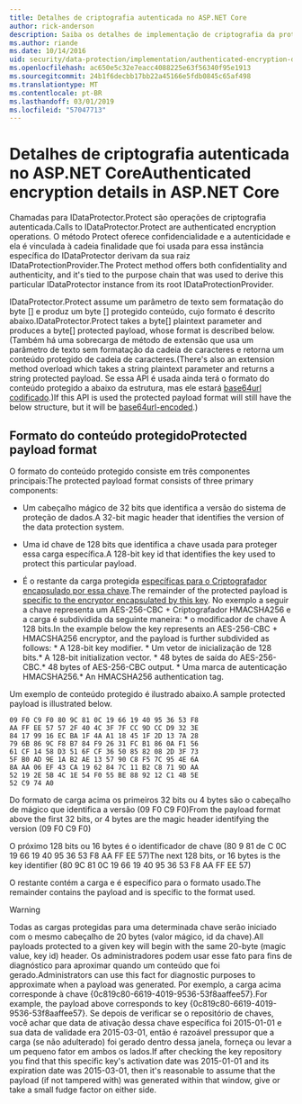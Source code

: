 ```yaml
---
title: Detalhes de criptografia autenticada no ASP.NET Core
author: rick-anderson
description: Saiba os detalhes de implementação de criptografia da proteção de dados do ASP.NET Core autenticado.
ms.author: riande
ms.date: 10/14/2016
uid: security/data-protection/implementation/authenticated-encryption-details
ms.openlocfilehash: ac650e5c32e7eacc4088225e63f56340f95e1913
ms.sourcegitcommit: 24b1f6decbb17bb22a45166e5fdb0845c65af498
ms.translationtype: MT
ms.contentlocale: pt-BR
ms.lasthandoff: 03/01/2019
ms.locfileid: "57047713"
---
```

# <a name="authenticated-encryption-details-in-aspnet-core"></a><span data-ttu-id="ab805-103">Detalhes de criptografia autenticada no ASP.NET Core</span><span class="sxs-lookup"><span data-stu-id="ab805-103">Authenticated encryption details in ASP.NET Core</span></span>

<a name="data-protection-implementation-authenticated-encryption-details"></a>

<span data-ttu-id="ab805-104">Chamadas para IDataProtector.Protect são operações de criptografia autenticada.</span><span class="sxs-lookup"><span data-stu-id="ab805-104">Calls to IDataProtector.Protect are authenticated encryption operations.</span></span> <span data-ttu-id="ab805-105">O método Protect oferece confidencialidade e a autenticidade e ela é vinculada à cadeia finalidade que foi usada para essa instância específica do IDataProtector derivam da sua raiz IDataProtectionProvider.</span><span class="sxs-lookup"><span data-stu-id="ab805-105">The Protect method offers both confidentiality and authenticity, and it's tied to the purpose chain that was used to derive this particular IDataProtector instance from its root IDataProtectionProvider.</span></span>

<span data-ttu-id="ab805-106">IDataProtector.Protect assume um parâmetro de texto sem formatação do byte [] e produz um byte [] protegido conteúdo, cujo formato é descrito abaixo.</span><span class="sxs-lookup"><span data-stu-id="ab805-106">IDataProtector.Protect takes a byte[] plaintext parameter and produces a byte[] protected payload, whose format is described below.</span></span> <span data-ttu-id="ab805-107">(Também há uma sobrecarga de método de extensão que usa um parâmetro de texto sem formatação da cadeia de caracteres e retorna um conteúdo protegido de cadeia de caracteres.</span><span class="sxs-lookup"><span data-stu-id="ab805-107">(There's also an extension method overload which takes a string plaintext parameter and returns a string protected payload.</span></span> <span data-ttu-id="ab805-108">Se essa API é usada ainda terá o formato do conteúdo protegido a abaixo da estrutura, mas ele estará [base64url codificado](https://tools.ietf.org/html/rfc4648#section-5).)</span><span class="sxs-lookup"><span data-stu-id="ab805-108">If this API is used the protected payload format will still have the below structure, but it will be [base64url-encoded](https://tools.ietf.org/html/rfc4648#section-5).)</span></span>

## <a name="protected-payload-format"></a><span data-ttu-id="ab805-109">Formato do conteúdo protegido</span><span class="sxs-lookup"><span data-stu-id="ab805-109">Protected payload format</span></span>

<span data-ttu-id="ab805-110">O formato do conteúdo protegido consiste em três componentes principais:</span><span class="sxs-lookup"><span data-stu-id="ab805-110">The protected payload format consists of three primary components:</span></span>

* <span data-ttu-id="ab805-111">Um cabeçalho mágico de 32 bits que identifica a versão do sistema de proteção de dados.</span><span class="sxs-lookup"><span data-stu-id="ab805-111">A 32-bit magic header that identifies the version of the data protection system.</span></span>

* <span data-ttu-id="ab805-112">Uma id chave de 128 bits que identifica a chave usada para proteger essa carga específica.</span><span class="sxs-lookup"><span data-stu-id="ab805-112">A 128-bit key id that identifies the key used to protect this particular payload.</span></span>

* <span data-ttu-id="ab805-113">É o restante da carga protegida [específicas para o Criptografador encapsulado por essa chave](xref:security/data-protection/implementation/subkeyderivation#data-protection-implementation-subkey-derivation).</span><span class="sxs-lookup"><span data-stu-id="ab805-113">The remainder of the protected payload is [specific to the encryptor encapsulated by this key](xref:security/data-protection/implementation/subkeyderivation#data-protection-implementation-subkey-derivation).</span></span> <span data-ttu-id="ab805-114">No exemplo a seguir a chave representa um AES-256-CBC + Criptografador HMACSHA256 e a carga é subdividida da seguinte maneira: \* o modificador de chave A 128 bits.</span><span class="sxs-lookup"><span data-stu-id="ab805-114">In the example below the key represents an AES-256-CBC + HMACSHA256 encryptor, and the payload is further subdivided as follows: \* A 128-bit key modifier.</span></span> <span data-ttu-id="ab805-115">\* Um vetor de inicialização de 128 bits.</span><span class="sxs-lookup"><span data-stu-id="ab805-115">\* A 128-bit initialization vector.</span></span> <span data-ttu-id="ab805-116">\* 48 bytes de saída do AES-256-CBC.</span><span class="sxs-lookup"><span data-stu-id="ab805-116">\* 48 bytes of AES-256-CBC output.</span></span> <span data-ttu-id="ab805-117">\* Uma marca de autenticação HMACSHA256.</span><span class="sxs-lookup"><span data-stu-id="ab805-117">\* An HMACSHA256 authentication tag.</span></span>

<span data-ttu-id="ab805-118">Um exemplo de conteúdo protegido é ilustrado abaixo.</span><span class="sxs-lookup"><span data-stu-id="ab805-118">A sample protected payload is illustrated below.</span></span>

```
09 F0 C9 F0 80 9C 81 0C 19 66 19 40 95 36 53 F8
AA FF EE 57 57 2F 40 4C 3F 7F CC 9D CC D9 32 3E
84 17 99 16 EC BA 1F 4A A1 18 45 1F 2D 13 7A 28
79 6B 86 9C F8 B7 84 F9 26 31 FC B1 86 0A F1 56
61 CF 14 58 D3 51 6F CF 36 50 85 82 08 2D 3F 73
5F B0 AD 9E 1A B2 AE 13 57 90 C8 F5 7C 95 4E 6A
8A AA 06 EF 43 CA 19 62 84 7C 11 B2 C8 71 9D AA
52 19 2E 5B 4C 1E 54 F0 55 BE 88 92 12 C1 4B 5E
52 C9 74 A0
```

<span data-ttu-id="ab805-119">Do formato de carga acima os primeiros 32 bits ou 4 bytes são o cabeçalho de mágico que identifica a versão (09 F0 C9 F0)</span><span class="sxs-lookup"><span data-stu-id="ab805-119">From the payload format above the first 32 bits, or 4 bytes are the magic header identifying the version (09 F0 C9 F0)</span></span>

<span data-ttu-id="ab805-120">O próximo 128 bits ou 16 bytes é o identificador de chave (80 9 81 de C 0C 19 66 19 40 95 36 53 F8 AA FF EE 57)</span><span class="sxs-lookup"><span data-stu-id="ab805-120">The next 128 bits, or 16 bytes is the key identifier (80 9C 81 0C 19 66 19 40 95 36 53 F8 AA FF EE 57)</span></span>

<span data-ttu-id="ab805-121">O restante contém a carga e é específico para o formato usado.</span><span class="sxs-lookup"><span data-stu-id="ab805-121">The remainder contains the payload and is specific to the format used.</span></span>

>[!WARNING]
> <span data-ttu-id="ab805-122">Todas as cargas protegidas para uma determinada chave serão iniciado com o mesmo cabeçalho de 20 bytes (valor mágico, id da chave).</span><span class="sxs-lookup"><span data-stu-id="ab805-122">All payloads protected to a given key will begin with the same 20-byte (magic value, key id) header.</span></span> <span data-ttu-id="ab805-123">Os administradores podem usar esse fato para fins de diagnóstico para aproximar quando um conteúdo que foi gerado.</span><span class="sxs-lookup"><span data-stu-id="ab805-123">Administrators can use this fact for diagnostic purposes to approximate when a payload was generated.</span></span> <span data-ttu-id="ab805-124">Por exemplo, a carga acima corresponde à chave {0c819c80-6619-4019-9536-53f8aaffee57}.</span><span class="sxs-lookup"><span data-stu-id="ab805-124">For example, the payload above corresponds to key {0c819c80-6619-4019-9536-53f8aaffee57}.</span></span> <span data-ttu-id="ab805-125">Se depois de verificar se o repositório de chaves, você achar que data de ativação dessa chave específica foi 2015-01-01 e sua data de validade era 2015-03-01, então é razoável pressupor que a carga (se não adulterado) foi gerado dentro dessa janela, forneça ou levar a um pequeno fator em ambos os lados.</span><span class="sxs-lookup"><span data-stu-id="ab805-125">If after checking the key repository you find that this specific key's activation date was 2015-01-01 and its expiration date was 2015-03-01, then it's reasonable to assume that the payload (if not tampered with) was generated within that window, give or take a small fudge factor on either side.</span></span>
